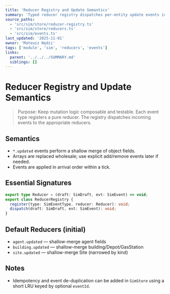```yaml
---
title: 'Reducer Registry and Update Semantics'
summary: 'Typed reducer registry dispatches per-entity update events into a working draft snapshot. Shallow-merge semantics for objects; arrays are replaced.'
source_paths:
  - 'src/sim/store/reducer-registry.ts'
  - 'src/sim/store/reducers.ts'
  - 'src/sim/events.ts'
last_updated: '2025-11-01'
owner: 'Mateusz Nędzi'
tags: ['module', 'sim', 'reducers', 'events']
links:
  parent: '../../../SUMMARY.md'
  siblings: []
---
```


# Reducer Registry and Update Semantics

> Purpose: Keep mutation logic composable and testable. Each event type registers a pure reducer. The registry dispatches incoming events to the appropriate reducers.

## Semantics

- `*.updated` events perform a shallow merge of object fields.
- Arrays are replaced wholesale; use explicit add/remove events later if needed.
- Events are applied in arrival order within a tick.

## Essential Signatures

```ts
export type Reducer = (draft: SimDraft, evt: SimEvent) => void;
export class ReducerRegistry {
  register(type: SimEventType, reducer: Reducer): void;
  dispatch(draft: SimDraft, evt: SimEvent): void;
}
```

## Default Reducers (initial)

- `agent.updated` — shallow-merge agent fields
- `building.updated` — shallow-merge building/Depot/GasStation
- `site.updated` — shallow-merge Site (narrowed by kind)

## Notes

- Idempotency and event de-duplication can be added in `SimStore` using a short LRU keyed by optional `eventId`.
